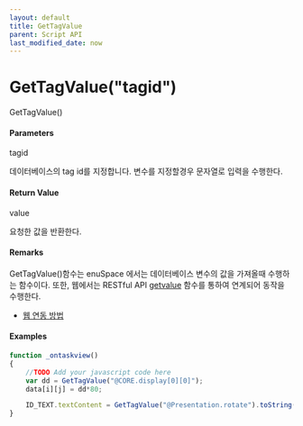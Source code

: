 ```yaml
---
layout: default
title: GetTagValue
parent: Script API
last_modified_date: now
---
```

# GetTagValue\("tagid"\)

GetTagValue\(\)

#### Parameters

tagid

데이터베이스의 tag id를 지정합니다. 변수를 지정할경우 문자열로 입력을 수행한다.

#### Return Value

value

요청한 값을 반환한다.

#### Remarks

GetTagValue\(\)함수는 enuSpace 에서는 데이터베이스 변수의 값을 가져올때 수행하는 함수이다. 또한, 웹에서는 RESTful API [getvalue](/tutorial/restful-getvalue.html) 함수를 통하여 연계되어 동작을 수행한다.

* [웹 연동 방법](/tutorial/web-interface.html)

#### Examples

```js
function _ontaskview()
{    
    //TODO Add your javascript code here
    var dd = GetTagValue("@CORE.display[0][0]");
    data[i][j] = dd*80;

    ID_TEXT.textContent = GetTagValue("@Presentation.rotate").toString();
}
```



